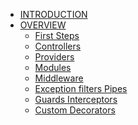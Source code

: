 - [INTRODUCTION](/docs/introduction/1)
- [OVERVIEW](/docs/introduction/2)
  - [First Steps](/docs/introduction/3)
  - [Controllers]()
  - [Providers]()
  - [Modules]()
  - [Middleware]()
  - [Exception filters Pipes]()
  - [Guards Interceptors]()
  - [Custom Decorators]()
